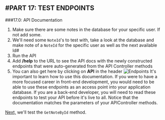 #PART 17:  TEST ENDPOINTS
---
###17.0: API Documentation
1. Make sure there are some notes in the database for your specific user.  If not add some.
2. We'll need some `NoteId`'s to test with, take a look at the database and make note of a `NoteId` for the specific user as well as the next available Id#
3. Run the API
4. Add **/help** to the URL to see the API docs with the newly constructed endpoints that were auto-generated from the API Controller methods
5. You can also get here by clicking on **API** in the header
![Endpoints](/assets/17.0-A.png)
It's important to learn how to use this documentation.  If you were to have a more focused career in front-end development, you would need to be able to use these endpoints as an access point into your application database.  If you are a back-end developer, you will need to read these endpoints to test your API before it's live to all.  Notice that the documentation matches the parameters of your APIController methods. 

[Next,](17.1-GetByIdTest.md) we'll test the `GetNoteById` method.